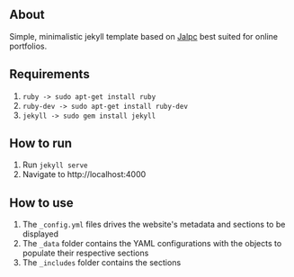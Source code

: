 ## About
Simple, minimalistic jekyll template based on [Jalpc](https://github.com/Jack614/jalpc_jekyll_theme/graphs/contributors) best suited for online portfolios.

## Requirements
1. `ruby -> sudo apt-get install ruby`
2. `ruby-dev -> sudo apt-get install ruby-dev`
3. `jekyll -> sudo gem install jekyll`

## How to run
1. Run `jekyll serve`
2. Navigate to http://localhost:4000

## How to use
1. The `_config.yml` files drives the website's metadata and sections to be displayed
2. The `_data` folder contains the YAML configurations with the objects to populate their respective sections
3. The `_includes` folder contains the sections
